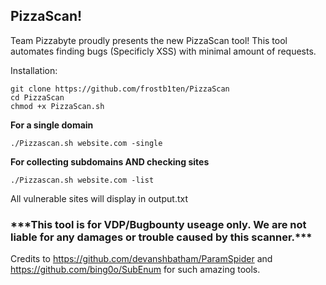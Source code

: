 <h2>PizzaScan!</h2>

Team Pizzabyte proudly presents the new PizzaScan tool! This tool automates finding bugs (Specificly XSS) with minimal amount of requests.

Installation:

```
git clone https://github.com/frostb1ten/PizzaScan
cd PizzaScan
chmod +x PizzaScan.sh
```

<b>For a single domain</b>

```
./Pizzascan.sh website.com -single
```

<b>For collecting subdomains AND checking sites</b>

```
./Pizzascan.sh website.com -list
```

All vulnerable sites will display in output.txt

<h3>***This tool is for VDP/Bugbounty useage only. We are not liable for any damages or trouble caused by this scanner.***</h3>



Credits to 
https://github.com/devanshbatham/ParamSpider
and 
https://github.com/bing0o/SubEnum
for such amazing tools.
